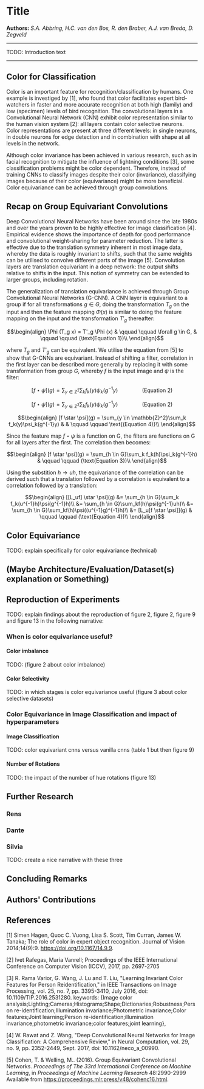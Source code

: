 # Title

**Authors:** *S.A. Abbring, H.C. van den Bos, R. den Braber, A.J. van Breda, D. Zegveld*

---

TODO: Introduction text

---

## Color for Classification

<!---
TODO: Text about the influence of color on classification (related work: color invariance)
--->
Color is an important feature for recognition/classification by humans. One example is investiged by \[1\], who found that color facilitates expert bird-watchers in faster and more accurate recognition at both high (family) and low (specimen) levels of bird recognition. The convolutional layers in a Convolutional Neural Network (CNN) exhibit color representation similar to the human vision system \[2\]: all layers contain color selective neurons. Color representations are present at three different levels: in single neurons, in double neurons for edge detection and in combination with shape at all levels in the network. 

Although color invariance has been achieved in various research, such as in facial recognition to mitigate the influence of lightning conditions \[3\], some classification problems might be color dependent. Therefore, instead of training CNNs to classify images despite their color (invariance), classifying images because of their color (equivariance) might be more beneficial. Color equivariance can be achieved through group convolutions. 

## Recap on Group Equivariant Convolutions

<!---
TODO: Explain Group Equivariant Convolutions (technical)
--->
Deep Convolutional Neural Networks have been around since the late 1980s and over the years proven to be highly effective for image classification \[4\]. Empirical evidence shows the importance of depth for good performance and convolutional weight-sharing for parameter reduction. The latter is effective due to the translation symmetry inherent in most image data, whereby the data is roughly invariant to shifts, such that the same weights can be utilised to convolve different parts of the image \[5\]. Convolution layers are translation equivariant in a deep network: the output shifts relative to shifts in the input. This notion of symmetry can be extended to larger groups, including rotation.

The generalization of translation equivariance is achieved through Group Convolutional Neural Networks (G-CNN). A CNN layer is equivariant to a group if for all transformations $g \in G$, doing the transformation $T_g$ on the input and then the feature mapping $\Phi (x)$ is similar to doing the feature mapping on the input and the transformation $T'_g$ thereafter: 

$$\begin{align} 
\Phi (T_g x) = T'_g \Phi (x) & \qquad \qquad \forall g \in G, & \qquad \qquad (\text{Equation 1})\\ 
\end{align}$$

where $T_g$ and $T'_g$ can be equivalent.
We utilise the equation from \[5\] to show that G-CNNs are equivariant. Instead of shifting a filter, correlation in the first layer can be described more generally by replacing it with some transformation from group $G$, whereby $f$ is the input image and $\psi$ is the filter:

$$ 
[f \star \psi](g) = \sum_{y \in \mathbb{Z}^2}\sum_k f_k(y)\psi_k(g^{-1}y) \qquad \qquad (\text{Equation 2})
$$

$$[f \star \psi](g) = \sum_{y \in \mathbb{Z}^2}\sum_k f_k(y)\psi_k(g^{-1}y) \qquad \qquad (\text{Equation 2})$$

$$\begin{align} 
[f \star \psi](g) = \sum_{y \in \mathbb{Z}^2}\sum_k f_k(y)\psi_k(g^{-1}y) & & \qquad \qquad \text{(Equation 4)}\\ 
\end{align}$$

Since the feature map $f \star \psi$ is a function on G, the filters are functions on G for all layers after the first. The correlation then becomes:

$$\begin{align} 
[f \star \psi](g) = \sum_{h \in G}\sum_k f_k(h)\psi_k(g^{-1}h) & \qquad \qquad (\text{Equation 3})\\ 
\end{align}$$

Using the substition $h \rightarrow uh$, the equivariance of the correlation can be derived such that a translation followed by a correlation is equivalent to a correlation followed by a translation:

$$\begin{align} 
[[L_uf] \star \psi](g) &= \sum_{h \in G}\sum_k f_k(u^{-1}h)\psi(g^{-1}h)\\ 
&= \sum_{h \in G}\sum_kf(h)\psi(g^{-1}uh)\\
&= \sum_{h \in G}\sum_kf(h)\psi((u^{-1}g)^{-1}h)\\
&= [L_u[f \star \psi]](g) & \qquad \qquad (\text{Equation 4})\\
\end{align}$$

<!---
Mss zijn deze formules allemaal net iets teveel overgenomen van [2]
--->

## Color Equivariance

TODO: explain specifically for color equivariance (technical)

## (Maybe Architecture/Evaluation/Dataset(s) explanation or Something)

## Reproduction of Experiments

TODO: explain findings about the reproduction of figure 2, figure 2, figure 9 and figure 13 in the following narrative: 

### When is color equivariance useful? 

#### Color imbalance

TODO: (figure 2 about color imbalance) 

#### Color Selectivity

TODO: in which stages is color equivariance useful (figure 3 about color selective datasets)

### Color Equivariance in Image Classification and impact of hyperparameters

#### Image Classification

TODO: color equivariant cnns versus vanilla cnns (table 1 but then figure 9)

#### Number of Rotations

TODO: the impact of the number of hue rotations (figure 13)

## Further Research

### Rens

### Dante

### Silvia

TODO: create a nice narrative with these three

## Concluding Remarks

## Authors' Contributions

## References
<a id="1">[1]</a> 
Simen Hagen, Quoc C. Vuong, Lisa S. Scott, Tim Curran, James W. Tanaka; The role of color in expert object recognition. Journal of Vision 2014;14(9):9. https://doi.org/10.1167/14.9.9.

<a id="1">[2]</a> 
Ivet Rafegas, Maria Vanrell; Proceedings of the IEEE International Conference on Computer Vision (ICCV), 2017, pp. 2697-2705 

<a id="1">[3]</a> 
R. Rama Varior, G. Wang, J. Lu and T. Liu, "Learning Invariant Color Features for Person Reidentification," in IEEE Transactions on Image Processing, vol. 25, no. 7, pp. 3395-3410, July 2016, doi: 10.1109/TIP.2016.2531280.
keywords: {Image color analysis;Lighting;Cameras;Histograms;Shape;Dictionaries;Robustness;Person re-identification;Illumination invariance;Photometric invariance;Color features;Joint learning;Person re-identification;illumination invariance;photometric invariance;color features;joint learning},

<a id="1">[4]</a>
W. Rawat and Z. Wang, "Deep Convolutional Neural Networks for Image Classification: A Comprehensive Review," in Neural Computation, vol. 29, no. 9, pp. 2352-2449, Sept. 2017, doi: 10.1162/neco_a_00990. 

<a id="1">[5]</a>
Cohen, T. &amp; Welling, M.. (2016). Group Equivariant Convolutional Networks. <i>Proceedings of The 33rd International Conference on Machine Learning</i>, in <i>Proceedings of Machine Learning Research</i> 48:2990-2999 Available from https://proceedings.mlr.press/v48/cohenc16.html.


